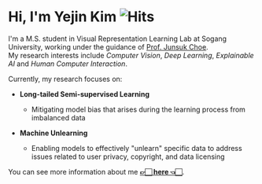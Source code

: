 # Hi, I'm Yejin Kim ![Hits](https://hits.seeyoufarm.com/api/count/incr/badge.svg?url=https%3A%2F%2Fgithub.com%2Fkyj93790)
I'm a M.S. student in Visual Representation Learning Lab at Sogang University, working under the guidance of [Prof. Junsuk Choe](https://sites.google.com/site/junsukchoe/).<br>
My research interests include *Computer Vision*, *Deep Learning*, *Explainable AI* and *Human Computer Interaction*.<br>

Currently, my research focuses on:
- **Long-tailed Semi-supervised Learning**
  -  Mitigating model bias that arises during the learning process from imbalanced data
 
- **Machine Unlearning**
  - Enabling models to effectively "unlearn" specific data to address issues related to user privacy, copyright, and data licensing

You can see more information about me **[👉🏻 here 👈🏻](https://sites.google.com/view/yejin-c-kim/)**.
